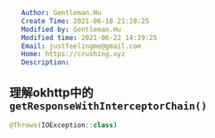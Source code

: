 ```yaml
   Author: Gentleman.Hu
   Create Time: 2021-06-18 21:28:25
   Modified by: Gentleman.Hu
   Modified time: 2021-06-22 14:39:25
   Email: justfeelingme@gmail.com
   Home: https://crushing.xyz
   Description:
 ```

## 理解okhttp中的`getResponseWithInterceptorChain()`

```kotlin
@Throws(IOException::class)
